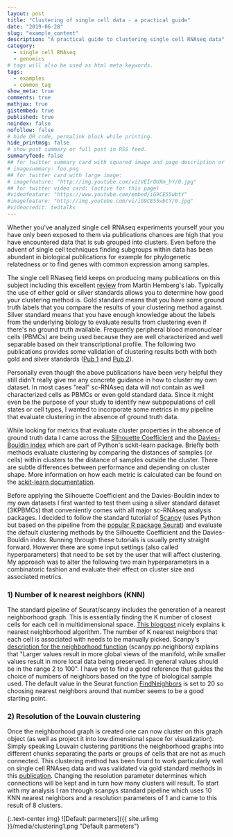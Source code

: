 ```yaml
---
layout: post
title: "Clustering of single cell data - a practical guide"
date: "2019-06-28"
slug: "example_content"
description: "A practical guide to clustering single cell RNAseq data"
category:
  - single cell RNAseq
  - genomics
# tags will also be used as html meta keywords.
tags:
  - examples
  - common_tag
show_meta: true
comments: true
mathjax: true
gistembed: true
published: true
noindex: false
nofollow: false
# hide QR code, permalink block while printing.
hide_printmsg: false
# show post summary or full post in RSS feed.
summaryfeed: false
## for twitter summary card with squared image and page description or page excerpt:
# imagesummary: foo.png
## for twitter card with large image:
# imagefeature: "http://img.youtube.com/vi/VEIrQUXm_hY/0.jpg"
## for twitter video card: (active for this page)
#videofeature: "https://www.youtube.com/embed/iG9CE55wbtY"
#imagefeature: "http://img.youtube.com/vi/iG9CE55wbtY/0.jpg"
#videocredit: tedtalks
---
```


Whether you've analyzed single cell RNAseq experiments yourself your you have only been exposed to them via publications chances are high that you have encountered data that is sub grouped into clusters. Even before the advent of single cell techniques finding subgroups within data has been abundant in biological publications for example for phylogenetic relatedness or to find genes with common expression among samples.

The single cell RNaseq field keeps on producing many publications on this subject including this excellent [review](https://www.nature.com/articles/s41576-018-0088-9) from Martin Hemberg's lab. Typically the use of either gold or silver standards allows you to determine how good your clustering method is. Gold standard means that you have some ground truth labels that you compare the results of your clustering method against. Silver standard means that you have enough knowledge about the labels from the underlying biology to evaluate results from clustering even if there's no ground truth available. Frequently peripheral blood mononuclear cells (PBMCs) are being used because they are well characterized and well separable based on their transcriptional profile. The following two publications provides some validation of clustering results both with both gold and silver standards ([Pub 1](https://f1000research.com/articles/7-1297/v2) and [Pub 2](https://www.nature.com/articles/nmeth.4236)).

Personally even though the above publications have been very helpful they still didn't really give me any concrete guidance in how to cluster my own dataset. In most cases "real" sc-RNAseq data will not contain as well characterized cells as PBMCs or even gold standard data. Since it might even be the purpose of your study to identify new subpopulations of cell states or cell types, I wanted to incorporate some metrics in my pipeline that evaluate clustering in the absence of ground truth data.

While looking for metrics that evaluate cluster properties in the absence of ground truth data I came across the [Silhouette Coefficient](https://en.wikipedia.org/wiki/Silhouette_(clustering)) and the [Davies-Bouldin index](https://en.wikipedia.org/wiki/Davies%E2%80%93Bouldin_index) which are part of Python's sckit-learn package. Briefly both methods evaluate clustering by comparing the distances of samples (or cells) within clusters to the distance of samples outside the cluster. There are subtle differences between performance and depending on cluster shape. More information on how each metric is calculated can be found on the [sckit-learn documentation](https://scikit-learn.org/stable/modules/clustering.html#clustering).

Before applying the Silhouette Coefficient and the Davies-Bouldin index to my own datasets I first wanted to test them using a silver standard dataset (3KPBMCs) that conveniently comes with all major sc-RNAseq analysis packages. I decided to follow the standard tutorial of [Scanpy](https://github.com/theislab/scanpy-tutorials/blob/master/pbmc3k.ipynb) (uses Python but based on the pipeline from the [popular R package Seurat](https://satijalab.org/seurat/v3.0/pbmc3k_tutorial.html)) and evaluate the default clustering methods by the Silhouette Coefficient and the Davies-Bouldin index. Running through these tutorials is usually pretty straight forward. However there are some input settings (also called hyperparameters) that need to be set by the user that will affect clustering. My approach was to alter the following two main hyperparameters in a combinatoric fashion and evaluate their effect on cluster size and associated metrics.
### 1) Number of k nearest neighbors (KNN)
The standard pipeline of Seurat/scanpy includes the generation of a nearest neighborhood graph. This is essentially finding the K number of closest cells for each cell in multidimensional space. [This blogpost](https://towardsdatascience.com/knn-k-nearest-neighbors-1-a4707b24bd1d) nicely explains k nearest neighborhood algorithm. The number of K nearest neighbors that each cell is associated with needs to be manually picked.
Scanpy's [description for the neighborhood function](https://scanpy.readthedocs.io/en/stable/api/scanpy.pp.neighbors.html#scanpy.pp.neighbors) (scanpy.pp.neighbors) explains that "Larger values result in more global views of the manifold, while smaller values result in more local data being preserved. In general values should be in the range 2 to 100". I have yet to find a good reference that guides the choice of numbers of neighbors based on the type of biological sample used. The default value in the Seurat function [FindNeighbors](https://github.com/satijalab/seurat/blob/245d72b5f7c3ae75b185f2ae2d3a5b4c67c61e9a/R/clustering.R) is set to 20 so choosing nearest neighbors around that number seems to be a good starting point.
### 2) Resolution of the Louvain clustering
Once the neighborhood graph is created one can now cluster on this graph object (as well as project it into low dimensional space for visualization). Simply speaking Louvain clustering partitions the neighborhood graphs into different chunks separating the parts or groups of cells that are not as much connected. This clustering method has been found to work particularly well on single cell RNAseq data and was validated via gold standard methods in this [publication](https://www.sciencedirect.com/science/article/pii/S0092867415006376). Changing the resolution parameter determines which connections will be kept and in turn how many clusters will result.
To start with my analysis I ran through scanpys standard pipeline which uses 10 KNN nearest neighbors and a resolution parameters of 1 and came to this result of 8 clusters.

{:.text-center img}
![Default parmeters]({{ site.urlimg }}/media/clustering1.png "Default parmeters")

